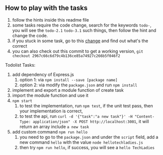 ## How to play with the tasks
1. follow the hints inside this readme file
2. some tasks require the code change, search for the keywords `todo-`, you will see the `todo-2.1` `todo-3.1` such things, then follow the hint and change the code.
3. if you stuck in some task, go to this [change](https://github.com/zkwzk/todolist/commit/2967c66c6d79c4b136ce85a74927c266b5f046f2) and find out what's the correct
4. you can also check out this commit to get a working version, `git checkout 2967c66c6d79c4b136ce85a74927c266b5f046f2`

Todolist Tasks:
1. add dependency of Express.js
   1. option 1: via `npm install --save [package name]`
   2. option 2: via modify the `package.json` and run `npm install`
2. implement and export a module function of create task
3. import the module function and use it
4. `npm start`
   1. to test the implementation, run `npm test`, if the unit test pass, then your implementation is correct,
   2. to test the api, run `curl -d '{"task":"a new task"}' -H "Content-Type: application/json" -X POST http://localhost:3001`, it will return an array include `a new task`
5. add custom command `npm run hello`
   1. you need to go to the `package.json` and under the `script` field, add a new command `hello` with the value `node hellotechladies.js`
   2. then try `npm run hello`, if success, you will see a `hello TechLadies`
